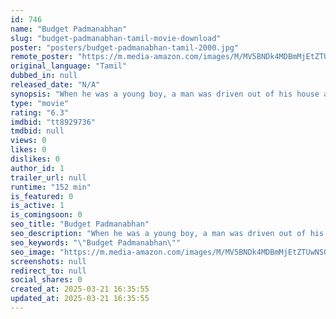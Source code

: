 ```yaml
---
id: 746
name: "Budget Padmanabhan"
slug: "budget-padmanabhan-tamil-movie-download"
poster: "posters/budget-padmanabhan-tamil-2000.jpg"
remote_poster: "https://m.media-amazon.com/images/M/MV5BNDk4MDBmMjEtZTUwNS00ZTIwLWE1OTMtZDc4ZTBiZmI1Y2I2XkEyXkFqcGdeQXVyMTEzNzg0Mjkx._V1_SX300.jpg"
original_language: "Tamil"
dubbed_in: null
released_date: "N/A"
synopsis: "When he was a young boy, a man was driven out of his house along with his parents by an evil-hearted money lender, who stipulated a time period that if he could raise enough money to buy back the house he could reclaim it as his own."
type: "movie"
rating: "6.3"
imdbid: "tt8929736"
tmdbid: null
views: 0
likes: 0
dislikes: 0
author_id: 1
trailer_url: null
runtime: "152 min"
is_featured: 0
is_active: 1
is_comingsoon: 0
seo_title: "Budget Padmanabhan"
seo_description: "When he was a young boy, a man was driven out of his house along with his parents by an evil-hearted money lender, who stipulated a time period that if he could raise enough money to buy back the house he could reclaim it as his own."
seo_keywords: "\"Budget Padmanabhan\""
seo_image: "https://m.media-amazon.com/images/M/MV5BNDk4MDBmMjEtZTUwNS00ZTIwLWE1OTMtZDc4ZTBiZmI1Y2I2XkEyXkFqcGdeQXVyMTEzNzg0Mjkx._V1_SX300.jpg"
screenshots: null
redirect_to: null
social_shares: 0
created_at: 2025-03-21 16:35:55
updated_at: 2025-03-21 16:35:55
---
```


